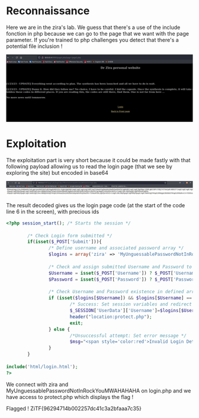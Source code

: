 # Reconnaissance

Here we are in the zira's lab. We guess that there's a use of the include fonction in php because we can go to the page that we want with the page parameter. If you're trained to php challenges you detect that there's a potential file inclusion !

![i2](21.jpg)

 # Exploitation

The exploitation part is very short because it could be made fastly with that following payload allowing us to read the login page (that we see by exploring the site) but encoded in base64

![i2](12.jpg)

The result decoded gives us the login page code (at the start of the code line 6 in the screen), with precious ids

```php
<?php session_start(); /* Starts the session */

        /* Check Login form submitted */
        if(isset($_POST['Submit'])){
                /* Define username and associated password array */
                $logins = array('zira' => 'MyUnguessablePasswordNotInRockYouMWAHAHAHA');

                /* Check and assign submitted Username and Password to new variable */
                $Username = isset($_POST['Username']) ? $_POST['Username'] : '';
                $Password = isset($_POST['Password']) ? $_POST['Password'] : '';

                /* Check Username and Password existence in defined array */
                if (isset($logins[$Username]) && $logins[$Username] == $Password){
                        /* Success: Set session variables and redirect to Protected page  */
                        $_SESSION['UserData']['Username']=$logins[$Username];
                        header("location:protect.php");
                        exit;
                } else {
                        /*Unsuccessful attempt: Set error message */
                        $msg="<span style='color:red'>Invalid Login Details</span>";
                }
        }

include('html/login.html');
?>
```

We connect with zira and MyUnguessablePasswordNotInRockYouMWAHAHAHA on login.php and we have access to protect.php which displays the flag !

Flagged ! ZiTF{96294714b002257dc41c3a2bfaaa7c35}
